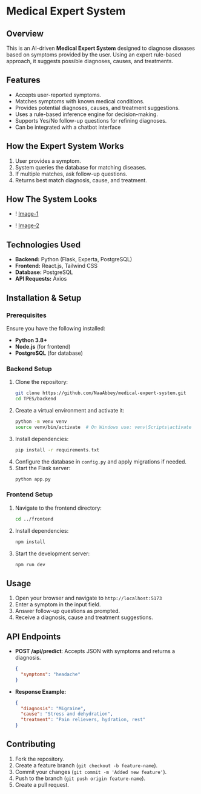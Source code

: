 # Medical Expert System

## Overview

This is an AI-driven **Medical Expert System** designed to diagnose diseases based on symptoms provided by the user. Using an expert rule-based approach, it suggests possible diagnoses, causes, and treatments.

## Features
- Accepts user-reported symptoms.
- Matches symptoms with known medical conditions.
- Provides potential diagnoses, causes, and treatment suggestions.
- Uses a rule-based inference engine for decision-making.
- Supports Yes/No follow-up questions for refining diagnoses.
- Can be integrated with a chatbot interface

## How the Expert System Works
1. User provides a symptom.
2. System queries the database for matching diseases.
3. If multiple matches, ask follow-up questions.
4. Returns best match diagnosis, cause, and treatment.

## How The System Looks
- ! [Image-1](/TPES/images/mes-1.png)


- ! [Image-2](/TPES/images/mes-2.png)

## Technologies Used
- **Backend:** Python (Flask, Experta, PostgreSQL)
- **Frontend:** React.js, Tailwind CSS
- **Database:** PostgreSQL
- **API Requests:** Axios

## Installation  & Setup

### Prerequisites
Ensure you have the following installed:
- **Python 3.8+**
- **Node.js** (for frontend)
- **PostgreSQL** (for database)

### Backend Setup
1. Clone the repository:
   ```bash
   git clone https://github.com/NaaAbbey/medical-expert-system.git
   cd TPES/backend
   ```
2. Create a virtual environment and activate it:
   ```bash
   python -m venv venv
   source venv/bin/activate  # On Windows use: venv\Scripts\activate
   ```
3. Install dependencies:
   ```bash
   pip install -r requirements.txt
   ```
4. Configure the database in `config.py` and apply migrations if needed.
5. Start the Flask server:
   ```bash
   python app.py
   ```

### Frontend Setup
1. Navigate to the frontend directory:
   ```bash
   cd ../frontend
   ```
2. Install dependencies:
   ```bash
   npm install
   ```
3. Start the development server:
   ```bash
   npm run dev
   ```

## Usage
1. Open your browser and navigate to `http://localhost:5173`
2. Enter a symptom in the input field.
3. Answer follow-up questions as prompted.
4. Receive a diagnosis, cause and treatment suggestions.

## API Endpoints
- **POST /api/predict**: Accepts JSON with symptoms and returns a diagnosis.
  ```json
  {
    "symptoms": "headache"
  }
  ```

- **Response Example:**
  ```json
  {
    "diagnosis": "Migraine",
    "cause": "Stress and dehydration",
    "treatment": "Pain relievers, hydration, rest"
  }
  ```

## Contributing
1. Fork the repository.
2. Create a feature branch (`git checkout -b feature-name`).
3. Commit your changes (`git commit -m 'Added new feature'`).
4. Push to the branch (`git push origin feature-name`).
5. Create a pull request.

